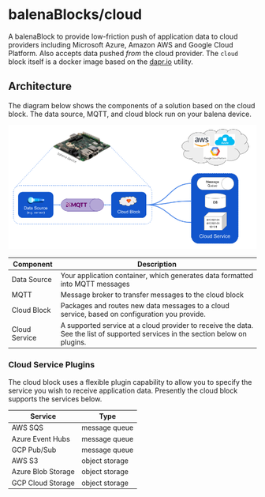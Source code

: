 # balenaBlocks/cloud #
A balenaBlock to provide low-friction push of application data to cloud providers including Microsoft Azure, Amazon AWS and Google Cloud Platform. Also accepts data pushed *from* the cloud provider. The `cloud` block itself is a docker image based on the [dapr.io](https://dapr.io/) utility.


## Architecture

The diagram below shows the components of a solution based on the cloud block. The data source, MQTT, and cloud block run on your balena device.

![Architecture](architecture.png)

|  Component   | Description                                                                                  |
|--------------|----------------------------------------------------------------------------------------------|
| Data Source  | Your application container, which generates data formatted into MQTT messages                |
| MQTT         | Message broker to transfer messages to the cloud block                                       |
| Cloud Block  | Packages and routes new data messages to a cloud service, based on configuration you provide.|
| Cloud Service| A supported service at a cloud provider to receive the data. See the list of supported services in the section below on plugins.                                  |


### Cloud Service Plugins

The cloud block uses a flexible plugin capability to allow you to specify the service you wish to receive application data. Presently the cloud block supports the services below.

| Service           | Type          |
|-------------------|---------------|
| AWS SQS           | message queue |
| Azure Event Hubs  | message queue |
| GCP Pub/Sub       | message queue |
| AWS S3            | object storage|
| Azure Blob Storage| object storage|
| GCP Cloud Storage | object storage|
